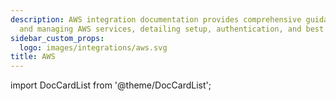 ```yaml
---
description: AWS integration documentation provides comprehensive guidance for configuring
  and managing AWS services, detailing setup, authentication, and best practices.
sidebar_custom_props:
  logo: images/integrations/aws.svg
title: AWS
---
```

import DocCardList from '@theme/DocCardList';

<DocCardList />
